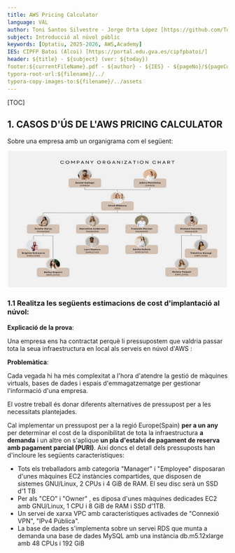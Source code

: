 ```yaml
---
title: AWS Pricing Calculator
language: VAL
author: Toni Santos Silvestre - Jorge Orta López [https://github.com/ToniSantosSilvestre]
subject: Introducció al núvol públic
keywords: [Optatiu, 2025-2026, AWS,Academy]
IES: CIPFP Batoi (Alcoi) [https://portal.edu.gva.es/cipfpbatoi/]
header: ${title} - ${subject} (ver: ${today})
footer:${currentFileName}.pdf - ${author} - ${IES} - ${pageNo}/${pageCount}
typora-root-url:${filename}/../
typora-copy-images-to:${filename}/../assets
---
```


[TOC]

## 1. CASOS D'ÚS DE L'AWS PRICING CALCULATOR

Sobre una empresa amb un organigrama com el següent:

![Organigrama de l'empresa](/assets/aws/organigrama.png)

### 1.1 Realitza les següents estimacions de cost d'implantació al núvol:

**Explicació de la prova**:

Una empresa ens ha contractat perquè li pressupostem que valdria passar tota la seua infraestructura en local als serveis en núvol d'AWS :

**Problemàtica**:

Cada vegada hi ha més complexitat a l'hora d'atendre la gestió de màquines virtuals, bases de dades i espais d'emmagatzematge per gestionar l'informació d'una empresa.

El vostre treball és donar diferents alternatives de pressupost per a les necessitats plantejades.

Cal implementar un pressupost per a la regió Europe(Spain) **per a un any** per determinar el cost de la disponibilitat de tota la infraestructura **a demanda** i un altre on s'aplique **un pla d'estalvi de pagament de reserva amb pagament parcial (PURI)**. Així doncs el detall dels pressuposts han d'incloure les següents característiques:

- Tots els treballadors amb categoria "Manager" i "Employee" disposaran d'unes màquines EC2 instàncies compartides, que disposen de sistemes GNU/Linux, 2 CPUs i 4 GiB de RAM. El seu disc serà un SSD d'1 TB
- Per als "CEO" i "Owner" , es diposa d'unes màquines dedicades EC2 amb GNU/Linux, 1 CPU i 8 GiB de RAM i SSD d'1TB.
- Un servei de xarxa VPC amb característiques activades de "Connexió VPN", "IPv4 Pública".
- La base de dades s'implementa sobre un servei RDS que munta a demanda una base de dades MySQL amb una instància db.m5.12xlarge amb 48 CPUs i 192 GiB

### 

